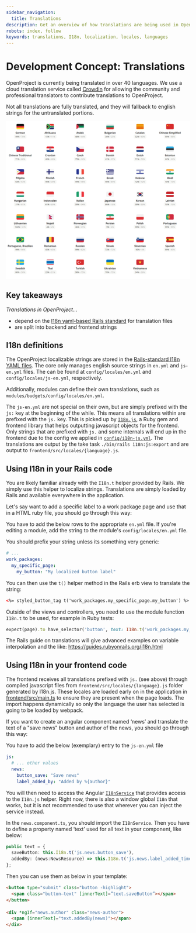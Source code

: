 ```yaml
---
sidebar_navigation:
  title: Translations
description: Get an overview of how translations are being used in OpenProject, and how they end up in the frontend
robots: index, follow
keywords: translations, I18n, localization, locales, languages
---
```


# Development Concept: Translations

OpenProject is currently being translated in over 40 languages. We use a cloud translation service called [Crowdin](https://crowdin.com/project/openproject) for allowing the community and professional translators to contribute translations to OpenProject.

Not all translations are fully translated, and they will fallback to english strings for the untranslated portions.

![Overview of translation and their progress](translations-overview.png)



## Key takeaways

*Translations in OpenProject...*

- depend on the [I18n yaml-based Rails standard](https://guides.rubyonrails.org/i18n.html) for translation files
- are split into backend and frontend strings



## I18n definitions

The OpenProject localizable strings are stored in the [Rails-standard I18n YAML files](https://guides.rubyonrails.org/i18n.html). The core only manages english source strings in `en.yml` and `js-en.yml` files. The can be found at `config/locales/en.yml` and `config/locales/js-en.yml`, respectively.

Additionally, modules can define their own translations, such as `modules/budgets/config/locales/en.yml`. 

The `js-en.yml` are not special on their own, but are simply prefixed with the `js:` key at the beginning of the while. This means all translations within are prefixed with the `js.` key.  This is picked up by [`I18n.js`](https://github.com/fnando/i18n-js), a Ruby gem and frontend library that helps outputting javascript objects for the frontend. Only strings that are prefixed with `js.` and some internals will end up in the frontend due to the config we applied in [`config/i18n-js.yml`](https://github.com/opf/openproject/blob/dev/config/i18n-js.yml). The translations are output by the take task `./bin/rails i18n:js:export` and are output to `frontend/src/locales/{language}.js`.



## Using I18n in your Rails code

You are likely familiar already with the `I18n.t` helper provided by Rails. We simply use this helper to localize strings. Translations are simply loaded by Rails and available everywhere in the application.



Let's say want to add a specific label to a work package page and use that in a HTML ruby file, you should go through this way:

You have to add the below rows to the appropriate `en.yml` file. If you're editing a module, add the string to the module's `config/locales/en.yml` file.

You should prefix your string unless its something very generic:



```yaml
# ...
work_packages:
  my_specific_page:
  	my_button: "My localized button label"
```



You can then use the `t()` helper method in the Rails erb view to translate the string:

```html
<%= styled_button_tag t('work_packages.my_specific_page.my_button') %>
```



Outside of the views and controllers, you need to use the module function `I18n.t` to be used, for example in Ruby tests:

```ruby
expect(page).to have_selector('button', text: I18n.t('work_packages.my_specific_page.my_button'))
```



The Rails guide on translations will give advanced examples on variable interpolation and the like: https://guides.rubyonrails.org/i18n.html



## Using I18n in your frontend code

The frontend receives all translations prefixed with `js.` (see above) through compiled javascript files from `frontend/src/locales/{language}.js` folder generated by I18n.js. These locales are loaded early on in the application in [frontend/src/main.ts](https://github.com/opf/openproject/blob/dev/frontend/src/main.ts) to ensure they are present when the page loads. The import happens dynamically so only the language the user has selected is going to be loaded by webpack.



If you want to create an angular component named ‘news’ and translate the text of a "save news" button and author of the news, you should go through this way:

You have to add the below (exemplary) entry to the `js-en.yml` file

```yaml
js:
  # ... other values
  news:
    button_save: "Save news"
    label_added_by: "Added by %{author}"
```



You will then need to access the Angular [ `I18nService`](https://github.com/opf/openproject/blob/dev/frontend/src/app/modules/common/i18n/i18n.service.ts) that provides access to the `I18n.js` helper. Right now, there is also a window global `I18n` that works, but it is not recommended to use that wherever you can inject the service instead.



In the `news.component.ts`, you should import the `I18nService`. Then you have to define a property named ‘text’ used for all text in your component, like below:

```typescript
public text = {
  saveButton: this.I18n.t('js.news.button_save'),
  addedBy: (news:NewsResource) => this.I18n.t('js.news.label_added_time_by', { author: news.author}
};
```



Then you can use them as below in your template:

```html
<button type="submit" class="button -highlight">
  <span class="button—text" [innerText]=”text.saveButton”></span>
</button>

<div *ngIf="news.author" class="news-author">
  <span [innerText]="text.addedBy(news)"></span>
</div>
```




